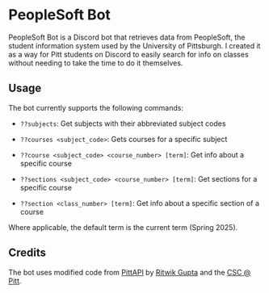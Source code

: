 # PeopleSoft Bot

PeopleSoft Bot is a Discord bot that retrieves data from PeopleSoft, the student information system used by the University of Pittsburgh.
I created it as a way for Pitt students on Discord to easily search for info on classes without needing to take the time to do it themselves.

## Usage

The bot currently supports the following commands:

- `??subjects`: Get subjects with their abbreviated subject codes

- `??courses <subject_code>`: Gets courses for a specific subject

- `??course <subject_code> <course_number> [term]`: Get info about a specific course

- `??sections <subject_code> <course_number> [term]`: Get sections for a specific course

- `??section <class_number> [term]`: Get info about a specific section of a course

Where applicable, the default term is the current term (Spring 2025).

## Credits

The bot uses modified code from [PittAPI](https://github.com/pittcsc/PittAPI) by [Ritwik Gupta](https://github.com/RitwikGupta) and the [CSC @ Pitt](https://github.com/pittcsc).
